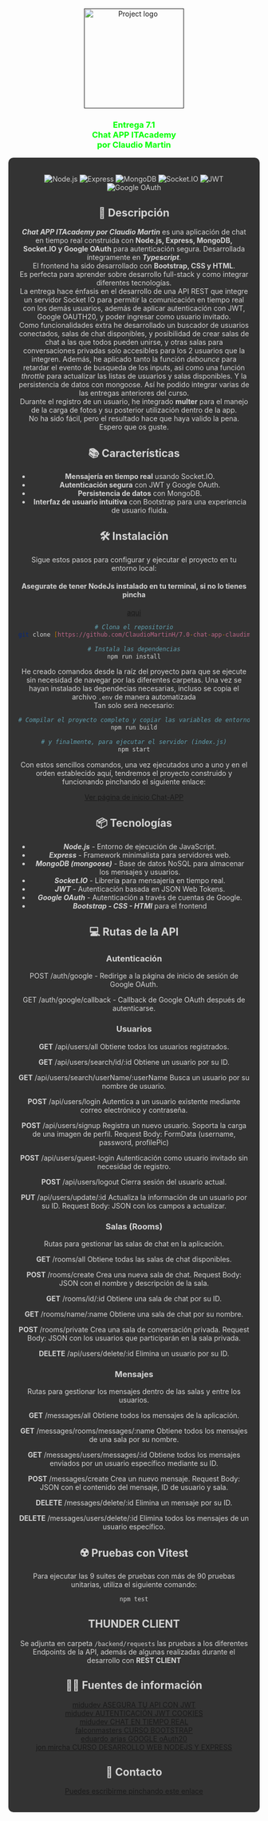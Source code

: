 <p align="center">
<br>
 <a href="" rel="noopener">
 <img width=200px height=200px src="https://media.giphy.com/media/tAjb5pyCEBhEb8jWxC/giphy.gif" alt="Project logo">
</a>
<h3  align="center" style="color: #00FF00;">Entrega 7.1 <br>Chat APP ITAcademy<br> por Claudio Martin</h3>

<div style="background-color: #333333; color: #D3D3D3; padding: 20px; border-radius: 10px;">

<div align="center">

![Node.js](https://img.shields.io/badge/Node.js-v20.12.1-green)
![Express](https://img.shields.io/badge/Express-v4.19.2-blue)
![MongoDB](https://img.shields.io/badge/MongoDB-v5.0-green)
![Socket.IO](https://img.shields.io/badge/Socket.IO-v4.7.5-yellow)
![JWT](https://img.shields.io/badge/JWT-Authentication-orange)
![Google OAuth](https://img.shields.io/badge/Google-OAuth2-red)


## 🚀 Descripción

***Chat APP ITAcademy por Claudio Martin*** es una aplicación de chat en tiempo real construida con **Node.js, Express, MongoDB, Socket.IO y Google OAuth** para autenticación segura. Desarrollada íntegramente en ***Typescript***.<br> El frontend ha sido desarrollado con **Bootstrap, CSS y HTML**.<br> Es perfecta para aprender sobre desarrollo full-stack y como integrar diferentes tecnologías.<br> La entrega hace énfasis en el desarrollo de una API REST que integre un servidor Socket IO para permitir la comunicación en tiempo real con los demás usuarios, además de aplicar autenticación con JWT, Google OAUTH20, y poder ingresar como usuario invitado.<br> Como funcionalidades extra he desarrollado un buscador de usuarios conectados, salas de chat disponibles, y posibilidad de crear salas de chat a las que todos pueden unirse, y otras salas para conversaciones privadas solo accesibles para los 2 usuarios que la integren. Además, he aplicado tanto la función *debounce* para retardar el evento de busqueda de los inputs, asi como una función *throttle* para actualizar las listas de usuarios y salas disponibles. Y la persistencia de datos con mongoose. Así he podido integrar varias de las entregas anteriores del curso.<br>
Durante el registro de un usuario, he integrado **multer** para el manejo de la carga de fotos y su posterior utilización dentro de la app. <br>
No ha sido fácil, pero el resultado hace que haya valido la pena. Espero que os guste.

## 📚 Características

- **Mensajería en tiempo real** usando Socket.IO.
- **Autenticación segura** con JWT y Google OAuth.
- **Persistencia de datos** con MongoDB.
- **Interfaz de usuario intuitiva** con Bootstrap para una experiencia de usuario fluida.

## 🛠️ Instalación

Sigue estos pasos para configurar y ejecutar el proyecto en tu entorno local:

#### Asegurate de tener NodeJs instalado en tu terminal, si no lo tienes pincha

[aqui](https://nodejs.org/en/download/package-manager/current)

```bash
# Clona el repositorio
git clone [https://github.com/ClaudioMartinH/7.0-chat-app-claudimartin.git](https://github.com/ClaudioMartinH/7.1-claudimartin-chat-app.git)

# Instala las dependencias
npm run install

```

He creado comandos desde la raíz del proyecto para que se ejecute sin necesidad de navegar por las diferentes carpetas.
Una vez se hayan instalado las dependecias necesarias, incluso se copia el archivo ``.env`` de manera automatizada<br> Tan solo será necesario:

```bash
# Compilar el proyecto completo y copiar las variables de entorno en dist/
npm run build

# y finalmente, para ejecutar el servidor (index.js)
npm start
```

Con estos sencillos comandos, una vez ejecutados uno a uno y en el orden establecido aquí,  tendremos el proyecto construido y funcionando pinchando el siguiente enlace:

[Ver página de inicio Chat-APP](http://localhost:5050)

## 📦 Tecnologías

- ***Node.js*** - Entorno de ejecución de JavaScript.
- ***Express*** - Framework minimalista para servidores web.
- ***MongoDB (mongoose)*** - Base de datos NoSQL para almacenar los mensajes y usuarios.
- ***Socket.IO*** - Librería para mensajería en tiempo real.
- ***JWT*** - Autenticación basada en JSON Web Tokens.
- ***Google OAuth*** - Autenticación a través de cuentas de Google.
- ***Bootstrap - CSS - HTMl*** para el frontend

## 💻 Rutas de la API

### Autenticación

POST /auth/google - Redirige a la página de inicio de sesión de Google OAuth.

GET /auth/google/callback - Callback de Google OAuth después de autenticarse.

### Usuarios

**GET** /api/users/all
Obtiene todos los usuarios registrados.

**GET** /api/users/search/id/:id
Obtiene un usuario por su ID.

**GET** /api/users/search/userName/:userName
Busca un usuario por su nombre de usuario.

**POST** /api/users/login
Autentica a un usuario existente mediante correo electrónico y contraseña.

**POST** /api/users/signup
Registra un nuevo usuario. Soporta la carga de una imagen de perfil.
Request Body: FormData (username, password, profilePic)

**POST** /api/users/guest-login
Autenticación como usuario invitado sin necesidad de registro.

**POST** /api/users/logout
Cierra sesión del usuario actual.

**PUT** /api/users/update/:id
Actualiza la información de un usuario por su ID.
Request Body: JSON con los campos a actualizar.

### Salas (Rooms)

Rutas para gestionar las salas de chat en la aplicación.

**GET** /rooms/all
Obtiene todas las salas de chat disponibles.

**POST** /rooms/create
Crea una nueva sala de chat.
Request Body: JSON con el nombre y descripción de la sala.

**GET** /rooms/id/:id
Obtiene una sala de chat por su ID.

**GET** /rooms/name/:name
Obtiene una sala de chat por su nombre.

**POST** /rooms/private
Crea una sala de conversación privada.
Request Body: JSON con los usuarios que participarán en la sala privada.

**DELETE** /api/users/delete/:id
Elimina un usuario por su ID.

### Mensajes

Rutas para gestionar los mensajes dentro de las salas y entre los usuarios.

**GET** /messages/all
Obtiene todos los mensajes de la aplicación.

**GET** /messages/rooms/messages/:name
Obtiene todos los mensajes de una sala por su nombre.

**GET** /messages/users/messages/:id
Obtiene todos los mensajes enviados por un usuario específico mediante su ID.

**POST** /messages/create
Crea un nuevo mensaje.
Request Body: JSON con el contenido del mensaje, ID de usuario y sala.

**DELETE** /messages/delete/:id
Elimina un mensaje por su ID.

**DELETE** /messages/users/delete/:id
Elimina todos los mensajes de un usuario específico.

## ☢️ Pruebas con Vitest

Para ejecutar las 9 suites de pruebas con más de 90 pruebas unitarias, utiliza el siguiente comando:

```bash
npm test
```

## THUNDER CLIENT

Se adjunta en carpeta ``/backend/requests`` las pruebas a los diferentes Endpoints de la API, además de algunas realizadas durante el desarrollo con **REST CLIENT**

## 🧙‍♂️ Fuentes de información

[midudev ASEGURA TU API CON JWT](https://www.youtube.com/watch?v=btW1SefZf9M&t=1028s)<br>
[midudev AUTENTICACIÓN JWT COOKIES](https://www.youtube.com/watch?v=UqnnhAZxRac&t=3505s)<br>
[midudev CHAT EN TIEMPO REAL](https://www.youtube.com/watch?v=WpbBhTx5R9Q&t=3623s)<br>
[falconmasters CURSO BOOTSTRAP](https://www.youtube.com/watch?v=LYubk9RXENk)<br>
[eduardo arias GOOGLE oAuth20](https://www.youtube.com/watch?v=aFCYHQCQC8w)<br>
[jon mircha CURSO DESARROLLO WEB NODEJS Y EXPRESS](https://www.youtube.com/watch?v=tDF644vI-gs&t=15128s)<br>

## 💬 Contacto

[Puedes escribirme pinchando este enlace](mailto:martinherranzc@gmail.com?subject=Hola)
